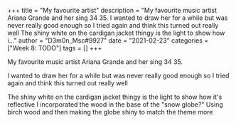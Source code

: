 +++
title = "My favourite artist"
description = "My favourite music artist Ariana Grande and her sing 34 35.  I wanted to draw her for a while but was never really good enough so I tried again and think this turned out really well  The shiny white on the cardigan jacket thingy is the light to show how i..."
author = "D3m0n_Msc#9927"
date = "2021-02-23"
categories = ["Week 8: TODO"]
tags = []
+++

My favourite music artist Ariana Grande and her sing 34 35.

I wanted to draw her for a while but was never really good enough so I tried again and think this turned out really well

The shiny white on the cardigan jacket thingy is the light to show how it's reflective 
I incorporated the wood in the base of the "snow globe?" Using birch wood and then making the globe shiny to match the theme more
